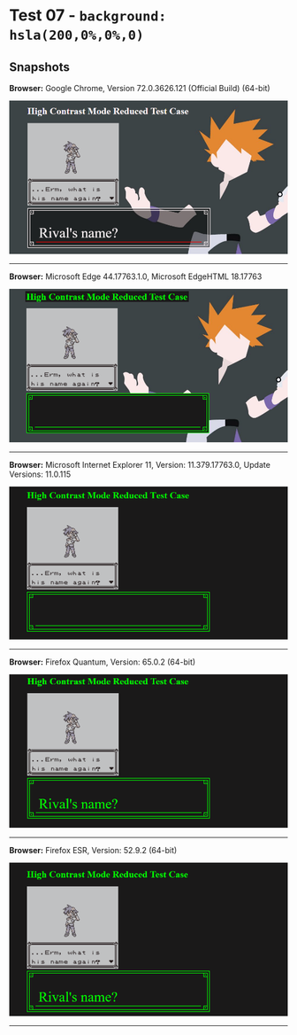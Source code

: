 # Test 07 - `background: hsla(200,0%,0%,0)`

## Snapshots
**Browser:** Google Chrome, Version 72.0.3626.121 (Official Build) (64-bit)

![Chrome Snapshot](/07-hsla(200%2C0%25%2C0%25%2C0)/snapshots/GoogleChrome.png)
___

**Browser:** Microsoft Edge 44.17763.1.0, Microsoft EdgeHTML 18.17763

![Edge Snapshot](/07-hsla(200%2C0%25%2C0%25%2C0)/snapshots/MicrosoftEdge_HCM.png)
___
**Browser:** Microsoft Internet Explorer 11, Version: 11.379.17763.0, Update Versions: 11.0.115

![Internet Explorer Snapshot](/07-hsla(200%2C0%25%2C0%25%2C0)/snapshots/InternetExplorer_HCM.png)
___
**Browser:** Firefox Quantum, Version: 65.0.2 (64-bit)

![Firefox Quantum Snapshot](/07-hsla(200%2C0%25%2C0%25%2C0)/snapshots/FirefoxQuantum_HCM.png)
___
**Browser:** Firefox ESR, Version: 52.9.2 (64-bit)

![Firefox ESR Snapshot](/07-hsla(200%2C0%25%2C0%25%2C0)/snapshots/FirefoxESR_HCM.png)
___
